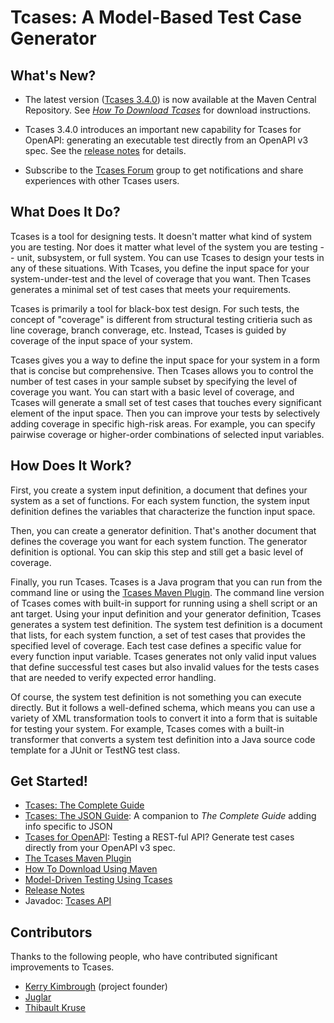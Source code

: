 # Tcases: A Model-Based Test Case Generator #

## What's New? ##

  * The latest version ([Tcases 3.4.0](ReleaseNotes.md#340)) is now available at the Maven Central Repository.
    See [*How To Download Tcases*](HowToDownload.md) for download instructions.

  * Tcases 3.4.0 introduces an important new capability for Tcases for OpenAPI: generating an executable test directly from an OpenAPI v3 spec.
    See the [release notes](ReleaseNotes.md#340) for details.

  * Subscribe to the [Tcases Forum](https://groups.google.com/d/forum/tcases) group to get notifications and share experiences with other Tcases users.

## What Does It Do? ##

Tcases is a tool for designing tests. It doesn't matter what kind of system you are testing. Nor does it matter what level of the system you are testing -- unit, subsystem, or full system. You can use Tcases to design your tests in any of these situations. With Tcases, you define the input space for your system-under-test and the level of coverage that you want. Then Tcases generates a minimal set of test cases that meets your requirements.

Tcases is primarily a tool for black-box test design. For such tests, the concept of "coverage" is different from structural testing critieria such as line coverage, branch converage, etc. Instead, Tcases is guided by coverage of the input space of your system.

Tcases gives you a way to define the input space for your system in a form that is concise but comprehensive. Then Tcases allows you to control the number of test cases in your sample subset by specifying the level of coverage you want. You can start with a basic level of coverage, and Tcases will generate a small set of test cases that touches every significant element of the input space. Then you can improve your tests by selectively adding coverage in specific high-risk areas. For example, you can specify pairwise coverage or higher-order combinations of selected input variables.

## How Does It Work? ##

First, you create a system input definition, a document that defines your system as a set of functions. For each system function, the system input definition defines the variables that characterize the function input space.

Then, you can create a generator definition. That's another document that defines the coverage you want for each system function. The generator definition is optional. You can skip this step and still get a basic level of coverage.

Finally, you run Tcases. Tcases is a Java program that you can run from the command line or using the [Tcases Maven Plugin](http://www.cornutum.org/tcases/docs/tcases-maven-plugin/). The command line version of Tcases comes with built-in support for running using a shell script or an ant target. Using your input definition and your generator definition, Tcases generates a system test definition. The system test definition is a document that lists, for each system function, a set of test cases that provides the specified level of coverage. Each test case defines a specific value for every function input variable. Tcases generates not only valid input values that define successful test cases but also invalid values for the tests cases that are needed to verify expected error handling.

Of course, the system test definition is not something you can execute directly. But it follows a well-defined schema, which means you can use a variety of XML transformation tools to convert it into a form that is suitable for testing your system. For example, Tcases comes with a built-in transformer that converts a system test definition into a Java source code template for a JUnit or TestNG test class.

## Get Started! ##

  * [Tcases: The Complete Guide](http://www.cornutum.org/tcases/docs/Tcases-Guide.htm)
  * [Tcases: The JSON Guide](http://www.cornutum.org/tcases/docs/Tcases-Json.htm): A companion to _The Complete Guide_ adding info specific to JSON
  * [Tcases for OpenAPI](tcases-openapi/README.md): Testing a REST-ful API? Generate test cases directly from your OpenAPI v3 spec.
  * [The Tcases Maven Plugin](http://www.cornutum.org/tcases/docs/tcases-maven-plugin/)
  * [How To Download Using Maven](HowToDownload.md)
  * [Model-Driven Testing Using Tcases](ModelDrivenTestingForAgileTeams.md)
  * [Release Notes](ReleaseNotes.md)
  * Javadoc: [Tcases API](http://www.cornutum.org/tcases/docs/api/)

## Contributors ##

Thanks to the following people, who have contributed significant improvements to Tcases.

  * [Kerry Kimbrough](https://github.com/kerrykimbrough) (project founder)
  * [Juglar](https://github.com/juglar)
  * [Thibault Kruse](https://github.com/tkruse)
